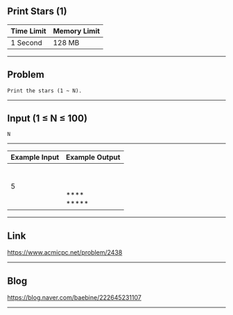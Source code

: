 ## **Print Stars (1)**

| Time Limit | Memory Limit |
| --- | --- |
| 1 Second | 128 MB |

___

## Problem
```
Print the stars (1 ~ N).
```

___

## Input (1 ≤ N ≤ 100)
```
N
```

___

| Example Input | Example Output |
| --- | --- |
| 5 | *</br>**</br>***</br>****</br>***** |
___

## Link
https://www.acmicpc.net/problem/2438

___

## Blog
https://blog.naver.com/baebine/222645231107

___
